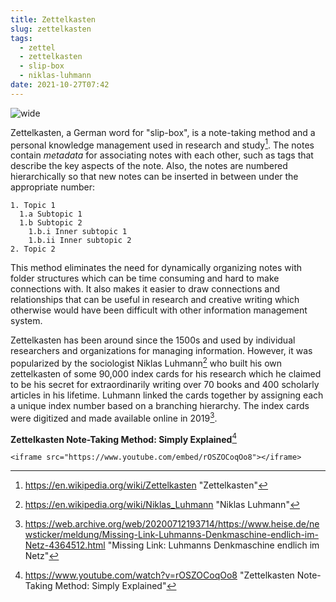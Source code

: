 ```yaml
---
title: Zettelkasten
slug: zettelkasten
tags:
  - zettel
  - zettelkasten
  - slip-box
  - niklas-luhmann
date: 2021-10-27T07:42
---
```



![wide](https://upload.wikimedia.org/wikipedia/commons/3/33/Zettelkasten_%28514941699%29.jpg "image from Wikimedia Commons (cc)")

Zettelkasten, a German word for "slip-box", is a note-taking method and
a personal knowledge management used in research and study[^1]. The notes
contain _metadata_ for associating notes with each other, such as tags that
describe the key aspects of the note. Also, the notes are numbered
hierarchically so that new notes can be inserted in between under the
appropriate number:

```
1. Topic 1
  1.a Subtopic 1
  1.b Subtopic 2
    1.b.i Inner subtopic 1
    1.b.ii Inner subtopic 2
2. Topic 2
```

This method eliminates the need for dynamically organizing notes with folder
structures which can be time consuming and hard to make connections with. It
also makes it easier to draw connections and relationships that can be useful in
research and creative writing which otherwise would have been difficult with
other information management system.

Zettelkasten has been around since the 1500s and used by individual researchers
and organizations for managing information. However, it was popularized by the
sociologist Niklas Luhmann[^2] who built his own zettelkasten of some 90,000
index cards for his research which he claimed to be his secret for
extraordinarily writing over 70 books and 400 scholarly articles in his
lifetime. Luhmann linked the cards together by assigning each a unique index
number based on a branching hierarchy. The index cards were digitized and made
available online in 2019[^3].

**Zettelkasten Note-Taking Method: Simply Explained**[^4]

``` {=html}
<iframe src="https://www.youtube.com/embed/rOSZOCoqOo8"></iframe>
```


[^1]: https://en.wikipedia.org/wiki/Zettelkasten "Zettelkasten"
[^2]: https://en.wikipedia.org/wiki/Niklas_Luhmann "Niklas Luhmann"
[^3]: https://web.archive.org/web/20200712193714/https://www.heise.de/newsticker/meldung/Missing-Link-Luhmanns-Denkmaschine-endlich-im-Netz-4364512.html "Missing Link: Luhmanns Denkmaschine endlich im Netz"
[^4]: https://www.youtube.com/watch?v=rOSZOCoqOo8 "Zettelkasten Note-Taking Method: Simply Explained"
